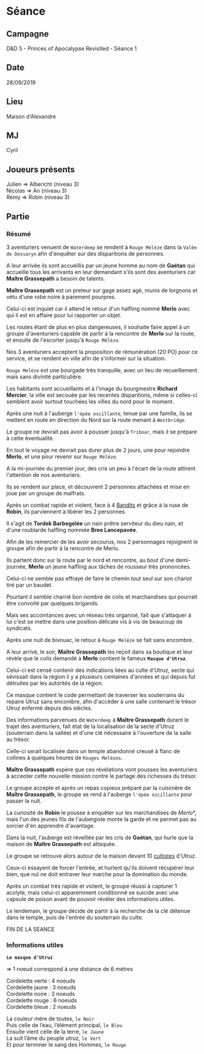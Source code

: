 # Séance

## Campagne

D&D 5 - Princes of Apocalypse Revisited - Séance 1

## Date

28/09/2019

## Lieu

Maison d'Alexandre

## MJ

Cyril

## Joueurs présents

Julien => Albericht (niveau 3)  
Nicolas => An (niveau 3)  
Remy => Robin (niveau 3)

## Partie

### Résumé

3 aventuriers venuent de `Waterdeep` se rendent à `Rouge Melèze` dans la `Valée de Dessaryn` afin d'enquêter sur des disparitions de personnes.

A leur arrivée ils sont accueillis par un jeune homme au nom de **Gaétan** qui accueille tous les arrivants en leur demandant s'ils sont des aventuriers car **Maître Grassepath** a besoin de talents.

**Maître Grassepath** est un preteur sur gage assez agé, munis de lorgnons et vétu d'une robe noire à parement pourpres.

Celui-ci est inquiet car il attend le retour d'un halfling nommé **Merlo** avec qui il est en affaire pour lui rapporter un objet.

Les routes étant de plus en plus dangereuses, il souhaite faire appel à un groupe d'aventuriers capable de partir à la rencontre de **Merlo** sur la route, et ensuite de l'escorter jusqu'à `Rouge Mélèze`.

Nos 3 aventuriers acceptent la proposition de rémunération (20 PO) pour ce service, et se rendent en ville afin de s'informer sur la situation.

`Rouge Melèze` est une bourgade très tranquille, avec un lieu de recueillement mais sans divinité particulière.

Les habitants sont accueillants et à l'image du bourgmestre **Richard Mercier**, la ville est secouée par les recentes disparitions, même si celles-ci semblent avoir surtout touchées les villes du nord pour le moment.

Après une nuit à l'auberge `l'épée oscillante`, tenue par une famille, ils se mettent en route en direction du Nord sur la route menant à `Westbridge`.

Le groupe ne devrait pas avoir à pousser jusqu'à `Triboar`, mais il se prépare à cette éventualité.

En tout le voyage ne devrait pas durer plus de 2 jours, une pour rejoindre **Merlo**, et une pour revenir sur `Rouge Mélèze`.

A la mi-journée du premier jour, des cris un peu à l'écart de la route attirent l'attention de nos aventuriers.

Ils se rendent sur place, et découvrent 2 personnes attachées et mise en joue par un groupe de malfrats.

Après un combat rapide et violent, face à 4 [Bandits](https://www.aidedd.org/dnd/monstres.php?vf=bandit) et grâce à la ruse de **Robin**, ils parviennent à libérer les 2 personnes.

Il s'agit de **Tordek Barbegelée** un nain prêtre serviteur du dieu nain, et d'une roublarde halfling nommée **Bree Lancepavée**.

Afin de les remercier de les avoir secourus, nos 2 personnages rejoignent le groupe afin de partir à la rencontre de Merlo.

Ils partent donc sur la route par le nord et rencontre, au bout d'une demi-journée, **Merlo** un jeune halfling aux tâches de rousseur très prononcées.

Celui-ci ne semble pas effrayé de faire le chemin tout seul sur son chariot tiré par un baudet.

Pourtant il semble charrié bon nombre de colis et marchandises qui pourrait être convoité par quelques brigands.

Mais ses accointances avec un réseau très organisé, fait que s'attaquer à lui c'est se mettre dans une position délicate vis à vis de beaucoup de syndicats.

Après une nuit de bivouac, le retour à `Rouge Melèze` se fait sans encombre.

A leur arrivé, le soir, **Maître Grassepath** les reçoit dans sa boutique et leur révèle que le colis demandé à **Merlo** contient le fameux **`Masque d'Utruz`**.

Celui-ci est censé contenir des indications liées au culte d'Utruz, secte qui sévissait dans la région il y a plusieurs centaines d'années et qui depuis fut détruites par les autorités de la région.

Ce masque contient le code permettant de traverser les souterrains du repaire Utruz sans encombre, afin d'accéder à une salle contenant le trésor Utruz enfermé depuis des siècles.

Des informations parvenues de `Waterdeep` à **Maître Grassepath** durant le trajet des aventuriers, fait état de la localisation de la secte d'Utruz (souterrain dans la vallée) et d'une clé nécessaire à l'ouverture de la salle au trésor.

Celle-ci serait localisée dans un temple abandonné creusé à flanc de collines à quelques heures de `Rouges Melèzes`.

**Maître Grassepath** espère que ces révélations vont pousses les aventuriers à acceoter cette nouvelle mission contre le partage des richesses du trésor.

Le groupe accepte et après un repas copieux préparé par la cuisinière de **Maître Grassepath**, le groupe se rend à l'auberge `l'épée oscillante` pour passer la nuit.

La curiosité de **Robin** le pousse à enquêter sur les marchandises de *Merlo**, mais l'un des jeunes fils de l'aubergiste monte la garde et ne permet pas au sorcier d'en apprendre d'avantage.

Dans la nuit, l'auberge est réveillée par les cris de **Gaétan**, qui hurle que la maison de **Maître Grassepath** est attaquée.

Le groupe se retrouve alors autour de la maison devant 10 [cultistes](https://www.aidedd.org/dnd/monstres.php?vf=cultiste) d'Utruz.

Ceux-ci essayent de forcer l'entrée, et hurlent qu'ils doivent récupérer leur bien, que nul ne doit entraver leur marche pour la domination du monde.

Après un combat très rapide et violent, le groupe réussi à capturer 1 acolyte, mais celui-ci apparemment conditionné se suicide avec une capsule de poison avant de pouvoir révéler des informations utiles.

Le lendemain, le groupe décide de partir à la recherche de la clé détenue dans le temple, puis de l'entrée du souterrain du culte.

FIN DE LA SEANCE

### Informations utiles

**`Le masque d'Utruz`**

=> 1 noeud correspond à une distance de 6 mètres

Cordelette verte : 4 noeuds  
Cordelette jaune : 3 noeuds  
Cordelette noire : 3 noeuds  
Cordelette rouge : 6 noeuds  
Cordelette bleue : 2 noeuds

La couleur mère de toutes, `le Noir`  
Puis celle de l’eau, l’élément principal, `le Bleu`  
Ensuite vient celle de la terre, `le Jaune`  
La suit l’âme du peuple utruz, `le Vert`  
Et pour terminer le sang des Hommes, `le Rouge`